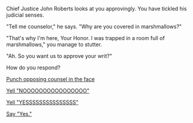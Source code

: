 Chief Justice John Roberts looks at you approvingly. You have tickled his judicial senses.

"Tell me counselor," he says. "Why are you covered in marshmallows?"

"That's why I'm here, Your Honor. I was trapped in a room full of marshmallows," you manage to stutter.

"Ah. So you want us to approve your writ?"

How do you respond?

[Punch opposing counsel in the face](opposing-counsel/punch.md)

[Yell "NOOOOOOOOOOOOOOOO"](no.md)

[Yell "YESSSSSSSSSSSSSSS"](yes.md)

[Say "Yes."](freedom.md)